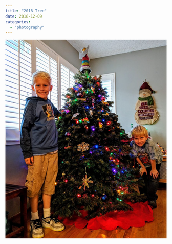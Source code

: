 ```yaml
---
title: "2018 Tree"
date: 2018-12-09
categories: 
  - "photography"
---
```


![](images/IMG_20181208_164444_531-836x1024.jpg)
